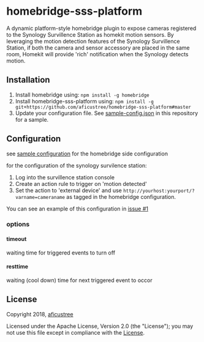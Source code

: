 # homebridge-sss-platform

A dynamic platform-style homebridge plugin to expose cameras registered to the Synology Survillence Station as homekit motion sensors. By leveraging the motion detection features of the Synology Survillence Station, if both the camera and sensor accessory are placed in the same room, Homekit will provide 'rich' notification when the Synology detects motion. 

## Installation

1. Install homebridge using: `npm install -g homebridge`
2. Install homebridge-sss-platform using: `npm install -g git+https://github.com/aficustree/homebridge-sss-platform#master`
3. Update your configuration file. See [sample-config.json](./sample-config.json) in this repository for a sample. 

## Configuration

see [sample configuration](./sample-config.json) for the homebridge side configuration

for the configuration of the synology survilence station:
1. Log into the survillence station console
2. Create an action rule to trigger on 'motion detected'
3. Set the action to 'external device' and use `http://yourhost:yourport/?varname=cameraname` as tagged in the homebridge configuration.

You can see an example of this configuration in [issue #1](https://github.com/aficustree/homebridge-sss-platform/issues/1)

### options
#### timeout
waiting time for triggered events to turn off

#### resttime
waiting (cool down) time for next triggered event to occor

## License

Copyright 2018, [aficustree](https://github.com/aficustree)

Licensed under the Apache License, Version 2.0 (the "License"); you may not use this file except in compliance with the [License](./LICENSE).

